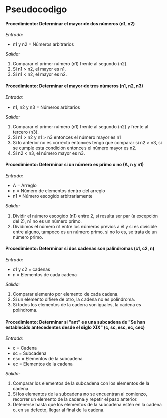 # Pseudocodigo


#### Procedimiento: **Determinar el mayor de dos números (n1, n2)**
*Entrada:*
- n1 y n2 = Números arbitrarios

*Salida:*
1. Comparar el primer número (n1) frente al segundo (n2).
2. Si n1 > n2, el mayor es n1.
3. Si n1 < n2, el mayor es n2.



#### Procedimiento: **Determinar el mayor de tres números (n1, n2, n3)**
*Entrada:* 
- n1, n2 y n3 = Números arbitarios 

*Salida:* 
1. Comparar el primer número (n1) frente al segundo (n2) y frente al tercero (n3).
2. Si n1 > n2 y n1 > n3 entonces el número mayor es n1
3. Si lo anterior no es correcto entonces tengo que comparar si n2 > n3, si se cumple esta condición entonces el número mayor es n2.
4. Si n2 < n3, el número mayor es n3.



#### Procedimiento: **Determinar si un número es primo o no (A, n y n1)**
*Entrada:*
- A = Arreglo
- n = Número de elementos dentro del arreglo
- n1 = Número escogido arbitrariamente

*Salida:*
1. Dividir el número escogido (n1) entre 2, si resulta ser par (a excepción del 2), n1 no es un número primo.
2. Dividimos el número n1 entre los números previos a él y si es divisible entre alguno, tampoco es un número primo, si no lo es, se trata de un número primo.



#### Procedimiento: **Determinar si dos cadenas son palíndromas (c1, c2, n)**
*Entrada:*
- c1 y c2 = cadenas
- n = Elementos de cada cadena

*Salida:* 
1. Comparar elemento por elemento de cada cadena.
2. Si un elemento difiere de otro, la cadena no es políndroma.
3. Si todos los elementos de la cadena son iguales, la cadena es políndroma.



#### Procedimiento: **Determinar si "ant" es una subcadena de "Se han establecido antecedentes desde el siglo XIX" (c, sc, esc, ec, cec)**
*Entrada:*
- c = Cadena
- sc  = Subcadena
- esc = Elementos de la subcadena
- ec = Elementos de la cadena

*Salida:*
1. Comparar los elementos de la subcadena con los elementos de la cadena.
2. Si los elementos de la subcadena no se encuentran al comienzo, recorrer un elemento de la cadena y repetir el paso anterior.
3. Detenerse hasta que los elementos de la subcadena estén en la cadena o, en su defecto, llegar al final de la cadena.

